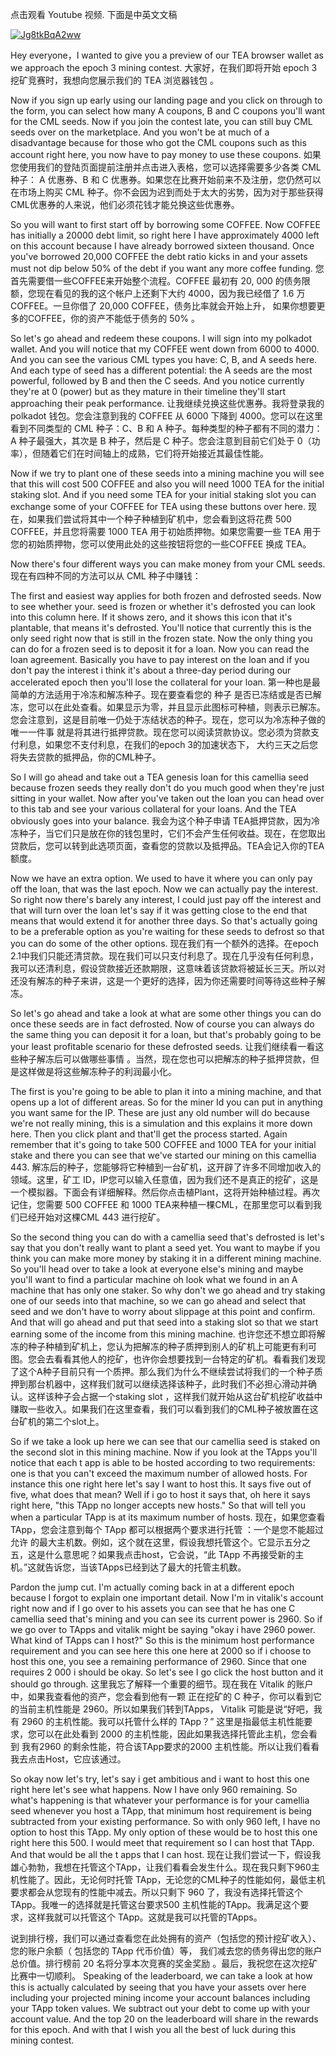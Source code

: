点击观看 Youtube 视频. 下面是中英文文稿

[![Jg8tkBqA2ww](https://img.youtube.com/vi/Jg8tkBqA2ww/0.jpg)](https://www.youtube.com/watch?v=Jg8tkBqA2ww)



Hey everyone，I wanted to give you a preview of our TEA browser wallet as we approach the epoch 3 mining contest. 
大家好，在我们即将开始 epoch 3 挖矿竞赛时，我想向您展示我们的 TEA 浏览器钱包 。

Now if you sign up early using our landing page and you click on through to the form, you can select how many A coupons, B and C coupons you'll want for the CML seeds. Now if you join the contest late, you can still buy CML seeds over on the marketplace. And you won't be at much of a disadvantage because for those who got the CML coupons such as this account right here, you now have to pay money to use these coupons.
如果您使用我们的登陆页面提前注册并点击进入表格，您可以选择需要多少各类 CML 种子： A 优惠券、B 和 C 优惠券。如果您在比赛开始前来不及注册，您仍然可以在市场上购买 CML 种子。你不会因为迟到而处于太大的劣势，因为对于那些获得CML优惠券的人来说，他们必须花钱才能兑换这些优惠券。

So you will want to first start off by borrowing some COFFEE. Now COFFEE has initially a 20000 debt limit, so right here I have approximately 4000 left on this account because I have already borrowed sixteen thousand. Once you've borrowed 20,000 COFFEE the debt ratio kicks in and your assets must not dip below 50% of the debt if you want any more coffee funding.
您首先需要借一些COFFEE来开始整个流程。COFFEE 最初有 20, 000 的债务限额，您现在看见的我的这个帐户上还剩下大约 4000，因为我已经借了 1.6 万 COFFEE。一旦你借了 20,000 COFFEE，债务比率就会开始上升， 如果你想要更多的COFFEE，你的资产不能低于债务的 50% 。

So let's go ahead and redeem these coupons. I will sign into my polkadot wallet. And you will notice that my COFFEE went down from 6000 to 4000. And you can see the various CML types you have: C, B, and A seeds here. And each type of seed has a different potential: the A seeds are the most powerful, followed by B and then the C seeds. And you notice currently they're at 0 (power) but as they mature in their timeline they'll start approaching their peak performance.
让我继续兑换这些优惠券。我将登录我的 polkadot 钱包。您会注意到我的 COFFEE 从 6000 下降到 4000。您可以在这里看到不同类型的 CML 种子：C、B 和 A 种子。每种类型的种子都有不同的潜力：A 种子最强大，其次是 B 种子，然后是 C 种子。您会注意到目前它们处于 0（功率），但随着它们在时间轴上的成熟，它们将开始接近其最佳性能。

Now if we try to plant one of these seeds into a mining machine you will see that this will cost 500 COFFEE and also you will need 1000 TEA for the initial staking slot. And if you need some TEA for your initial staking slot you can exchange some of your COFFEE for TEA using these buttons over here. 
现在，如果我们尝试将其中一个种子种植到矿机中，您会看到这将花费 500 COFFEE，并且您将需要 1000 TEA 用于初始质押物。如果您需要一些 TEA 用于您的初始质押物，您可以使用此处的这些按钮将您的一些COFFEE 换成 TEA。

Now there's four different ways you can make money from your CML seeds.
现在有四种不同的方法可以从 CML 种子中赚钱：

The first and easiest way applies for both frozen and defrosted seeds. Now to see whether your.  seed is frozen or whether it's defrosted you can look into this column here. If it shows zero, and it shows this icon that it's plantable, that means it's defrosted. You'll notice that currently this is the only seed right now that is still in the frozen state. Now the only thing you can do for a frozen seed is to deposit it for a loan. Now you can read the loan agreement. Basically you have to pay interest on the loan and if you don't pay the interest i think it's about a three-day period during our accelerated epoch then you'll lose the collateral for your loan.
第一种也是最简单的方法适用于冷冻和解冻种子。现在要查看您的 种子 是否已冻结或是否已解冻，您可以在此处查看。如果显示为零，并且显示此图标可种植，则表示已解冻。您会注意到，这是目前唯一仍处于冻结状态的种子。现在，您可以为冷冻种子做的唯一一件事 就是将其进行抵押贷款。现在您可以阅读贷款协议。您必须为贷款支付利息，如果您不支付利息，在我们的epoch 3的加速状态下， 大约三天之后您将失去贷款的抵押品，你的CML种子。

So I will go ahead and take out a TEA genesis loan for this camellia seed because frozen seeds
they really don't do you much good when they're just sitting in your wallet. Now after you've taken out the loan you can head over to this tab and see your various collateral for your loans.  And the TEA obviously goes into your balance. 
我会为这个种子申请 TEA抵押贷款，因为冷冻种子，当它们只是放在你的钱包里时，它们不会产生任何收益。现在，在您取出贷款后，您可以转到此选项页面，查看您的贷款以及抵押品。TEA会记入你的TEA额度。

Now we have an extra option. We used to have it where you can only pay off the loan, that was the last epoch. Now we can actually pay the interest. So right now there's barely any interest, I could just pay off the interest and that will turn over the loan let's say if it was getting close to the end that means that would extend it for another three days. So that's actually going to be a preferable option as you're waiting for these seeds to defrost so that you can do some of the other options. 
现在我们有一个额外的选择。在epoch 2.1中我们只能还清贷款。现在我们可以只支付利息了。现在几乎没有任何利息，我可以还清利息，假设贷款接近还款期限，这意味着该贷款将被延长三天。所以对还没有解冻的种子来讲，这是一个更好的选择，因为你还需要时间等待这些种子解冻。

So let's go ahead and take a look at what are some other things you can do once these seeds are in fact defrosted. Now of course you can always do the same thing you can deposit it for a loan, but that's probably going to be your least profitable scenario for these defrosted seeds. 
让我们继续看一看这些种子解冻后可以做哪些事情 。当然，现在您也可以把解冻的种子抵押贷款，但是这样做是将这些解冻种子的利润最小化。

The first is you're going to be able to plan it into a mining machine, and that opens up a lot of different areas. So for the miner Id you can put in anything you want same for the IP. These are just any old number will do because we're not really mining, this is a simulation and this explains it more down here.  Then you click plant and that'll get the process started. Again remember that it's going to take 500 COFFEE and 1000 TEA for your initial stake and there you can see that we've started our mining on this camellia 443. 
解冻后的种子，您能够将它种植到一台矿机，这开辟了许多不同增加收入的领域。这里，矿工 ID，IP您可以输入任意值，因为我们还不是真正的挖矿，这是一个模拟器。下面会有详细解释。然后你点击植Plant，这将开始种植过程。再次记住，您需要 500 COFFEE 和 1000 TEA来种植一棵CML，在那里您可以看到我们已经开始对这棵CML 443 进行挖矿。

So the second thing you can do with a camellia seed that's defrosted is let's say that you don't really want to plant a seed yet. You want to maybe if you think you can make more money by staking it in a different mining machine. So you'll head over to take a look at everyone else's mining and maybe you'll want to find a particular machine oh look what we found in an A machine that has only one staker. So why don't we go ahead and try staking one of our seeds into that machine, so we can go ahead and select that seed and we don't have to worry about slippage at this point and confirm. And that will go ahead and put that seed into a staking slot so that we start earning some of the income from this mining machine.
也许您还不想立即将解冻的种子种植到矿机上，您认为把解冻的种子质押到别人的矿机上可能更有利可图。您会去看看其他人的挖矿，也许你会想要找到一台特定的矿机。看看我们发现了这个A种子目前只有一个质押。那么我们为什么不继续尝试将我们的一个种子质押到那台机器中，这样我们就可以继续选择该种子，此时我们不必担心滑动并确认。这样该种子会占据一个staking slot ，这样我们就开始从这台矿机挖矿收益中赚取一些收入。如果我们在这里查看，我们可以看到我们的CML种子被放置在这台矿机的第二个slot上。

So if we take a look up here we can see that our camellia seed is staked on the second slot in this mining machine. Now if you look at the TApps you'll notice that each t app is able to be hosted according to two requirements: one is that you can't exceed the maximum number of allowed hosts. For instance this one right here let's say I want to host this. It says five out of five, what does that mean? Well if i go to host it says that, oh here it says right here, "this TApp no longer accepts new hosts." So that will tell you when a particular TApp is at its maximum number of hosts. 
现在，如果您查看 TApp，您会注意到每个 TApp 都可以根据两个要求进行托管 ：一个是您不能超过允许 的最大主机数。例如，这个就在这里，假设我想托管这个。它显示五分之五，这是什么意思呢？如果我点击host，它会说，“此 TApp 不再接受新的主机。”这就告诉您，当该TApps已经到达了最大的托管主机数。

Pardon the jump cut. I'm actually coming back in at a different epoch because I forgot to explain one important detail. Now I'm in vitalik's account right now and if I go over to his assets you can see that he has one C camellia seed that's mining and you can see its current power is 2960. So if we go over to TApps and vitalik might be saying "okay i have 2960 power. What kind of TApps can I host?" So this is the minimum host performance requirement and you can see here this one here at 2000 so if i choose to host this one, you see a remaining performance of 2960. Since that one requires 2 000 i should be okay. So let's see I go click the host button and it should go through. 
这里我忘了解释一个重要的细节。现在我在 Vitalik 的账户中，如果我查看他的资产，您会看到他有一颗 正在挖矿的 C 种子，你可以看到它的当前主机性能是 2960。所以如果我们转到TApps， Vitalik 可能是说“好吧，我有 2960 的主机性能。我可以托管什么样的 TApp？” 这里是指最低主机性能要求，您可以在此处看到 2000 的主机性能，因此如果我选择托管此主机，您会看到 我有2960 的剩余性能，符合该TApp要求的2000 主机性能。所以让我们看看我去点击Host，它应该通过。

So okay now let's try, let's say i get ambitious and i want to host this one right here let's see what happens. Now I have only 960 remaining. So what's happening is that whatever your performance is for your camellia seed whenever you host a TApp, that minimum host requirement is being subtracted from your existing performance. So with only 960 left, I have no option to host this TApp. My only option of these would be to host this one right here this 500. I would meet that requirement so I can host that TApp.  And that would be all the t apps that I can host. 
现在让我们尝试一下，假设我雄心勃勃，我想在托管这个TApp，让我们看看会发生什么。现在我只剩下960主机性能了。因此，无论何时托管 TApp，无论您的CML种子的性能如何，最低主机要求都会从您现有的性能中减去。所以只剩下 960 了，我没有选择托管这个 TApp。我唯一的选择就是托管这台要求500 主机性能的TApp。我满足这个要求，这样我就可以托管这个 TApp。这就是我可以托管的TApps。

说到排行榜，我们可以通过查看您在此处拥有的资产（包括您的预计挖矿收入）、您的账户余额（ 包括您的 TApp 代币价值）等， 我们减去您的债务得出您的账户总价值。排行榜前 20 名将分享本次竞赛的奖金奖励 。最后，我祝您在这次挖矿比赛中一切顺利。
Speaking of the leaderboard, we can take a look at how this is actually calculated by seeing that you have your assets over here including your projected mining income your account balances including your TApp token values. We subtract out your debt to come up with your account value. And the top 20 on the leaderboard will share in the rewards for this epoch. And with that I wish you all the best of luck during this mining contest.









